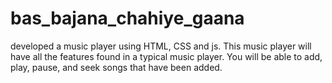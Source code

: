# bas_bajana_chahiye_gaana
developed a music player using HTML, CSS and js. This music player will have all the features found in a typical music player. You will be able to add, play, pause, and seek songs that have been added.
